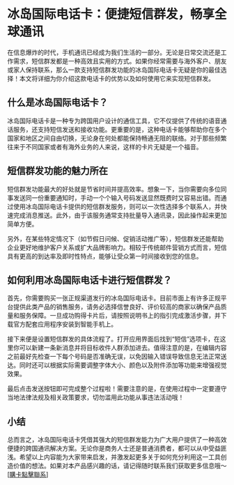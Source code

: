 # 冰岛国际电话卡：便捷短信群发，畅享全球通讯

在信息爆炸的时代，手机通讯已经成为我们生活的一部分。无论是日常交流还是工作需求，短信群发都是一种高效且实用的方式。如果你经常需要与海外客户、朋友或家人保持联系，那么一款支持短信群发功能的冰岛国际电话卡无疑是你的最佳选择！本文将详细为你介绍这款电话卡的优势以及如何使用它来实现短信群发。

## 什么是冰岛国际电话卡？

冰岛国际电话卡是一种专为跨国用户设计的通信工具，它不仅提供了传统的语音通话服务，还支持短信发送和接收功能。更重要的是，这种电话卡能够帮助你在多个国家和地区之间自由切换，无论身在何处都能保持畅通无阻的联络。对于那些频繁往来于不同国家或者有海外业务的人来说，这样的卡片无疑是一个福音。

## 短信群发功能的魅力所在

短信群发功能最大的好处就是节省时间并提高效率。想象一下，当你需要向多位同事发送同一份重要通知时，手动一个个输入号码发送显然既费时又容易出错。而通过使用冰岛国际电话卡提供的短信群发服务，则可以一次性选择多个联系人，并快速完成消息推送。此外，由于该服务通常支持批量导入通讯录，因此操作起来更加简单方便。

另外，在某些特定情况下（如节假日问候、促销活动推广等），短信群发还能帮助企业更好地维护客户关系或扩大品牌影响力。相较于传统邮件营销方式而言，短信具有更高的到达率及即时性特点，能够让受众第一时间接收到您的信息。

## 如何利用冰岛国际电话卡进行短信群发？

首先，你需要购买一张正规渠道发行的冰岛国际电话卡。目前市面上有许多正规平台提供此类产品的销售服务，请务必选择信誉良好、评价较高的商家以确保产品质量和服务保障。一旦成功购得卡片后，请按照说明书上的指引完成激活步骤，并下载官方配套应用程序安装到智能手机上。

接下来便是设置短信群发的具体流程了。打开应用界面后找到“短信”选项卡，在这里你可以新建一条新消息并将目标收件人群添加进去。值得注意的是，在编辑内容之前最好先检查一下每个号码是否准确无误，以免因输入错误导致信息无法正常送达。同时还可以根据实际需要调整字体大小、颜色以及附件添加等功能来增强视觉效果。

最后点击发送按钮即可完成整个过程啦！需要注意的是，在使用过程中一定要遵守当地法律法规及相关政策要求，切勿滥用此功能从事违法活动哦！

## 小结

总而言之，冰岛国际电话卡凭借其强大的短信群发能力为广大用户提供了一种高效便捷的跨国通讯解决方案。无论你是商务人士还是普通消费者，都可以从中受益匪浅。希望以上内容能为大家带来启发，并激发起更多关于如何充分利用这一工具创造价值的想法。如果对本产品感兴趣的话，请记得随时联系我们获取更多信息哦～ [[購卡點擊聯系](https://t.me/s/esim1088)]